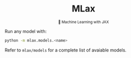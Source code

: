 <div align=center>
<h1>MLax</h1>
<sub>🤖 Machine Learning with JAX</sub>
</div>

Run any model with:
```bash
python -m mlax.models.<name>
```
Refer to `mlax/models` for a complete list of avaiable models.
